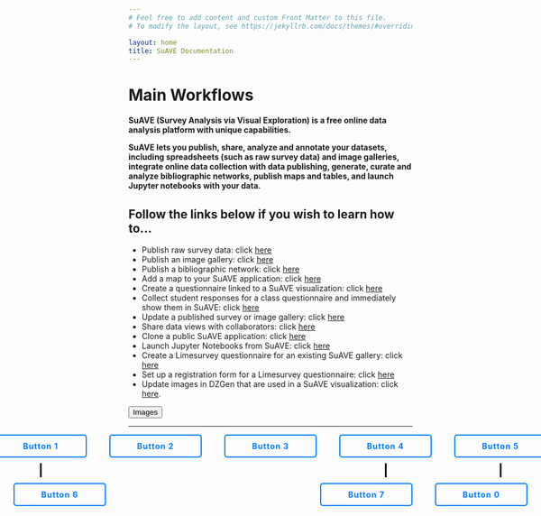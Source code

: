 ```yaml
---
# Feel free to add content and custom Front Matter to this file.
# To modify the layout, see https://jekyllrb.com/docs/themes/#overriding-theme-defaults

layout: home
title: SuAVE Documentation
---
```



# <b>Main Workflows</b>

**SuAVE (Survey Analysis via Visual Exploration) is a free online data analysis platform with unique capabilities.**

**SuAVE lets you publish, share, analyze and annotate your datasets, including spreadsheets (such as raw survey data) and image galleries, integrate online data collection with data publishing, generate, curate and analyze bibliographic networks, publish maps and tables, and launch Jupyter notebooks with your data.**

<h2>Follow the links below if you wish to learn how to...</h2>

- Publish raw survey data: click [here](https://suave-ucsd.github.io/SuAVE-Documentation/Upload_Dataset.html)
- Publish an image gallery: click [here](https://suave-ucsd.github.io/SuAVE-Documentation/Publish_Gallery.html)
- Publish a bibliographic network: click [here](https://suave-ucsd.github.io/SuAVE-Documentation/Bibliographic_Network_Pulbish.html)
- Add a map to your SuAVE application: click [here](https://suave-ucsd.github.io/SuAVE-Documentation/Add_Map_SuAVE.html)
- Create a questionnaire linked to a SuAVE visualization: click [here](https://suave-ucsd.github.io/SuAVE-Documentation/SuAVE_Survey.html)
- Collect student responses for a class questionnaire and immediately show them in SuAVE: click [here](https://suave-ucsd.github.io/SuAVE-Documentation/SuAVE_Class_Survey.html)
- Update a published survey or image gallery: click [here](https://suave-ucsd.github.io/SuAVE-Documentation/Update_Gallery.html)
- Share data views with collaborators: click [here](https://suave-ucsd.github.io/SuAVE-Documentation/Share_Views.html)
- Clone a public SuAVE application: click [here](https://suave-ucsd.github.io/SuAVE-Documentation/Clone_Survey.html)
- Launch Jupyter Notebooks from SuAVE: click [here](https://suave-ucsd.github.io/SuAVE-Documentation/Jupyter_Notebook_SuAVE.html)
- Create a Limesurvey questionnaire for an existing SuAVE gallery: click [here](https://suave-ucsd.github.io/SuAVE-Documentation/Limesurvey_Existing_SuAVE.html)
- Set up a registration form for a Limesurvey questionnaire: click [here](https://suave-ucsd.github.io/SuAVE-Documentation/Registration_Form.html)
- Update images in DZGen that are used in a SuAVE visualization: click [here](https://suave-ucsd.github.io/SuAVE-Documentation/Update_DZGen.html).

<link rel="stylesheet" type="text/css" href="styles.css">

<a href="https://suave-ucsd.github.io/SuAVE-Documentation/Update_DZGen.html">
   <button class="custom-button">Images</button>
</a>

---------
<link rel="stylesheet" type="text/css" href="styles.css">


<div class="button-container">
   <div class="button">
      <a href="#">Button 1</a>
      <div class="line"></div>
   </div>
   <div class="button" style="margin-left: 20px;">
      <a href="#">Button 2</a>
      <div class="white-line"></div>
   </div>
   <div class="button" style="margin-left: 20px;">
      <a href="#">Button 3</a>
      <div class="white-line"></div>
   </div>
   <div class="button" style="margin-left: 20px;">
      <a href="#">Button 4</a>
      <div class="line"></div>
   </div>
   <div class="button" style="margin-left: 20px;">
      <a href="#">Button 5</a>
      <div class="line"></div>
   </div>
</div>
<div class="button-container" style="margin-top: 10px;">
   <div class="button">
      <a href="#">Button 6</a>
   </div>
   <div class="button" style="margin-left: 360px;">
      <a href="#">Button 7</a>
   </div>
   <div class="button" style="margin-left: 20px;">
      <a href="#">Button 0</a>
   </div>
</div>

<style>
   .button-container {
      display: flex;
      justify-content: center;
      align-items: center;
   }
   .button {
      position: relative;
      text-align: center;
      display: flex;
      flex-direction: column;
      align-items: center;
   }
   .line {
      width: 3px;
      height: 25px; /* Adjust the height of the line */
      background-color: black;
      margin-top: 10px; /* Adjust the distance of the line from the button */
   }
   .white-line {
      width: 3px;
      height: 25px; /* Adjust the height of the line */
      background-color: white;
      margin-top: 10px; /* Adjust the distance of the line from the button */
   }
   .empty-button {
      width: 120px;
      background-color: transparent;
      border: 2px solid #007bff;
      color: #007bff;
      padding: 10px 20px;
      border-radius: 5px;
      cursor: pointer;
      font-size: 14px;
      font-weight: bold;
      letter-spacing: 1px;
      transition: background-color 0.3s, color 0.3s;
      text-decoration: none;
      visibility: hidden; /* Hide the empty button */
   }
   .button a {
      width: 120px;
      background-color: transparent;
      border: 2px solid #007bff;
      color: #007bff;
      padding: 10px 20px;
      border-radius: 5px;
      cursor: pointer;
      font-size: 14px;
      font-weight: bold;
      letter-spacing: 1px;
      transition: background-color 0.3s, color 0.3s;
      text-decoration: none;
   }
   .button:not(:last-child) {
      margin-right: 20px;
   }
   .button a:hover {
    background-color: #007bff;
    color: white;
}
</style>

